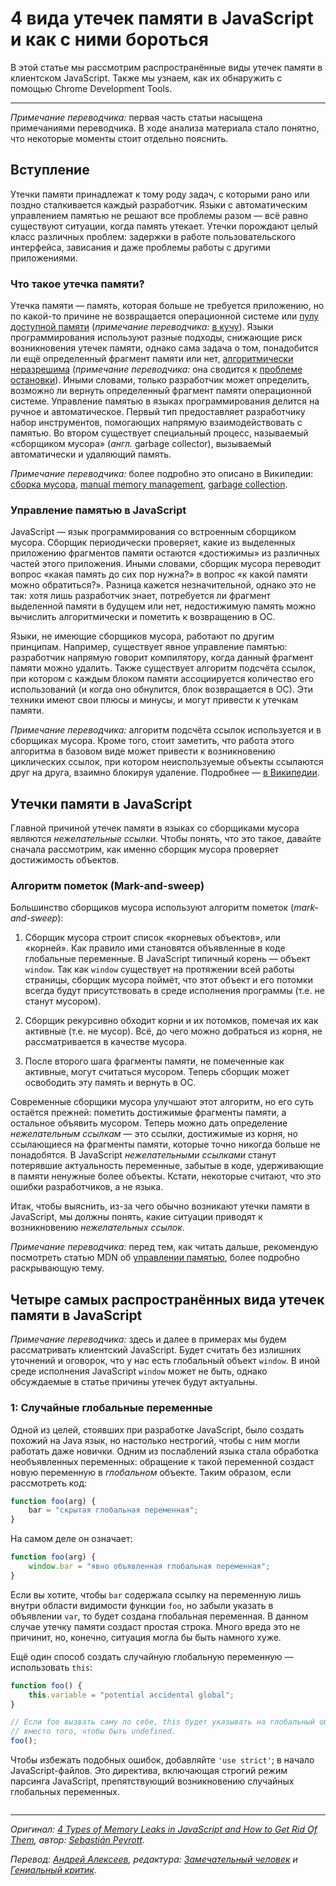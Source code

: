 # 4 вида утечек памяти в JavaScript и как с ними бороться

В этой статье мы рассмотрим распространённые виды утечек памяти в клиентском JavaScript. Также мы узнаем, как их обнаружить с помощью Chrome Development Tools.

---

_Примечание переводчика:_ первая часть статьи насыщена примечаниями переводчика. В ходе анализа материала стало понятно, что некоторые моменты стоит отдельно пояснить.

## Вступление

Утечки памяти принадлежат к тому роду задач, с которыми рано или поздно сталкивается каждый разработчик. Языки с автоматическим управлением памятью не решают все проблемы разом — всё равно существуют ситуации, когда память утекает. Утечки порождают целый класс различных проблем: задержки в работе пользовательского интерфейса, зависания и даже проблемы работы с другими приложениями.

### Что такое утечка памяти?

Утечка памяти — память, которая больше не требуется приложению, но по какой-то причине не возвращается операционной системе или [пулу доступной памяти](https://ru.wikipedia.org/wiki/%D0%94%D0%B8%D0%BD%D0%B0%D0%BC%D0%B8%D1%87%D0%B5%D1%81%D0%BA%D0%BE%D0%B5_%D1%80%D0%B0%D1%81%D0%BF%D1%80%D0%B5%D0%B4%D0%B5%D0%BB%D0%B5%D0%BD%D0%B8%D0%B5_%D0%BF%D0%B0%D0%BC%D1%8F%D1%82%D0%B8) (_примечание переводчика:_ [в кучу](https://ru.wikipedia.org/wiki/%D0%9A%D1%83%D1%87%D0%B0_(%D0%BF%D0%B0%D0%BC%D1%8F%D1%82%D1%8C))). Языки программирования используют разные подходы, снижающие риск возникновения утечек памяти, однако сама задача о том, понадобится ли ещё определенный фрагмент памяти или нет, [алгоритмически неразрешима](https://developer.mozilla.org/ru/docs/Web/JavaScript/Memory_Management#%D0%9E%D1%81%D0%B2%D0%BE%D0%B1%D0%BE%D0%B6%D0%B4%D0%B5%D0%BD%D0%B8%D0%B5_%D0%BF%D0%B0%D0%BC%D1%8F%D1%82%D0%B8_%D0%BA%D0%BE%D0%B3%D0%B4%D0%B0_%D0%BE%D0%BD%D0%B0_%D0%B1%D0%BE%D0%BB%D0%B5%D0%B5_%D0%BD%D0%B5_%D0%BD%D1%83%D0%B6%D0%BD%D0%B0) (_примечание переводчика:_ она сводится к [проблеме остановки](https://ru.wikipedia.org/wiki/%D0%9F%D1%80%D0%BE%D0%B1%D0%BB%D0%B5%D0%BC%D0%B0_%D0%BE%D1%81%D1%82%D0%B0%D0%BD%D0%BE%D0%B2%D0%BA%D0%B8)). Иными словами, только разработчик может определить, возможно ли вернуть определенный фрагмент памяти операционной системе. Управление памятью в языках программирования делится на ручное и автоматическое. Первый тип предоставляет разработчику набор инструментов, помогающих напрямую взаимодействовать с памятью. Во втором существует специальный процесс, называемый «сборщиком мусора» (_англ._ garbage collector), вызываемый автоматически и удаляющий память. 

_Примечание переводчика:_ более подробно это описано в Википедии: [сборка мусора](https://ru.wikipedia.org/wiki/%D0%A1%D0%B1%D0%BE%D1%80%D0%BA%D0%B0_%D0%BC%D1%83%D1%81%D0%BE%D1%80%D0%B0), [manual memory management](https://en.wikipedia.org/wiki/Manual_memory_management), [garbage collection](https://en.wikipedia.org/wiki/Garbage_collection_(computer_science)).

### Управление памятью в JavaScript

JavaScript — язык программирования со встроенным сборщиком мусора. Сборщик периодически проверяет, какие из выделенных приложению фрагментов памяти остаются «достижимы» из различных частей этого приложения. Иными словами, сборщик мусора переводит вопрос «какая память до сих пор нужна?» в вопрос «к какой памяти можно обратиться?». Разница кажется незначительной, однако это не так: хотя лишь разработчик знает, потребуется ли фрагмент выделенной памяти в будущем или нет, недостижимую память можно вычислить алгоритмически и пометить к возвращению в ОС.

Языки, не имеющие сборщиков мусора, работают по другим принципам. Например, существует явное управление памятью: разработчик напрямую говорит компилятору, когда данный фрагмент памяти можно удалить. Также существует алгоритм подсчёта ссылок, при котором с каждым блоком памяти ассоциируется количество его использований (и когда оно обнулится, блок возвращается в ОС). Эти техники имеют свои плюсы и минусы, и могут привести к утечкам памяти.

_Примечание переводчика:_ алгоритм подсчёта ссылок используется и в сборщиках мусора. Кроме того, стоит заметить, что работа этого алгоритма в базовом виде может привести к возникновению циклических ссылок, при котором неиспользуемые объекты ссылаются друг на друга, взаимно блокируя удаление. Подробнее — [в Википедии](https://ru.wikipedia.org/wiki/%D0%9F%D0%BE%D0%B4%D1%81%D1%87%D1%91%D1%82_%D1%81%D1%81%D1%8B%D0%BB%D0%BE%D0%BA).


## Утечки памяти в JavaScript

Главной причиной утечек памяти в языках со сборщиками мусора являются _нежелательные ссылки_. Чтобы понять, что это такое, давайте сначала рассмотрим, как именно сборщик мусора проверяет достижимость объектов.

### Алгоритм пометок (Mark-and-sweep)

Большинство сборщиков мусора используют алгоритм пометок (_mark-and-sweep_):

1. Сборщик мусора строит список «корневых объектов», или «корней». Как правило ими становятся объявленные в коде глобальные переменные. В JavaScript типичный корень — объект `window`. Так как `window` существует на протяжении всей работы страницы, сборщик мусора поймёт, что этот объект и его потомки всегда будут присутствовать в среде исполнения программы (т.е. не станут мусором).

2. Сборщик рекурсивно обходит корни и их потомков, помечая их как активные (т.е. не мусор). Всё, до чего можно добраться из корня, не рассматривается в качестве мусора.

3. После второго шага фрагменты памяти, не помеченные как активные, могут считаться мусором. Теперь сборщик может освободить эту память и вернуть в ОС.

Современные сборщики мусора улучшают этот алгоритм, но его суть остаётся прежней: пометить достижимые фрагменты памяти, а остальное объявить мусором. Теперь можно дать определение _нежелательным ссылкам_ — это ссылки, достижимые из корня, но ссылающиеся на фрагменты памяти, которые точно никогда больше не понадобятся. В JavaScript _нежелательными ссылками_ станут потерявшие актуальность переменные, забытые в коде, удерживающие в памяти ненужные более объекты. Кстати, некоторые считают, что это ошибки разработчиков, а не языка.

Итак, чтобы выяснить, из-за чего обычно возникают утечки памяти в JavaScript, мы должны понять, какие ситуации приводят к возникновению _нежелательных ссылок_.

_Примечание переводчика:_ перед тем, как читать дальше, рекомендую посмотреть статью MDN об [управлении памятью](https://developer.mozilla.org/ru/docs/Web/JavaScript/Memory_Management), более подробно раскрывающую тему.

## Четыре самых распространённых вида утечек памяти в JavaScript

_Примечание переводчика:_ здесь и далее в примерах мы будем рассматривать клиентский JavaScript. Будет считать без излишних уточнений и оговорок, что у нас есть глобальный объект `window`. В иной среде исполнения JavaScript `window` может не быть, однако обсуждаемые в статье причины утечек будут актуальны.

### 1: Случайные глобальные переменные

Одной из целей, стоявших при разработке JavaScript, было создать похожий на Java язык, но настолько нестрогий, чтобы с ним могли работать даже новички. Одним из послаблений языка стала обработка необъявленных переменных: обращение к такой переменной создаст новую переменную в _глобальном_ объекте. Таким образом, если рассмотреть код:

```js
function foo(arg) {
    bar = "скрытая глобальная переменная";
}
```

На самом деле он означает:

```js
function foo(arg) {
    window.bar = "явно объявленная глобальная переменная";
}
```

Если вы хотите, чтобы `bar` содержала ссылку на переменную лишь внутри области видимости функции `foo`, но забыли указать в объявлении `var`, то будет создана глобальная переменная. В данном случае утечку памяти создаст простая строка. Много вреда это не причинит, но, конечно, ситуация могла бы быть намного хуже. 

Ещё один способ создать случайную глобальную переменную — использовать `this`:

```js
function foo() {
    this.variable = "potential accidental global";
}

// Если foo вызвать саму по себе, this будет указывать на глобальный объект (window), 
// вместо того, чтобы быть undefined.
foo();
```

Чтобы избежать подобных ошибок, добавляйте `'use strict'`; в начало JavaScript-файлов. Это директива, включающая строгий режим парсинга JavaScript, препятствующий возникновению случайных глобальных переменных.


```js
```

---

_Оригинал: [4 Types of Memory Leaks in JavaScript and How to Get Rid Of Them](http://google.com/), автор: [Sebastián Peyrott](https://twitter.com/speyrott)._

_Перевод: [Андрей Алексеев](https://github.com/aalexeev239/), редактура: [Замечательный человек](http://google.com/) и [Гениальный критик](http://google.com/)._
